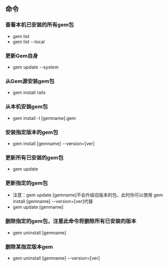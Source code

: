 ## 命令

### 查看本机已安装的所有gem包
* gem list
* gem list --local

### 更新Gem自身
* gem update --system

### 从Gem源安装gem包
* gem install rails

### 从本机安装gem包
* gem install -l [gemname].gem

### 安装指定版本的gem包
* gem install [gemname] --version=[ver]

### 更新所有已安装的gem包
* gem update

### 更新指定的gem包
* 注意：gem update [gemname]不会升级旧版本的包，此时你可以使用 gem install [gemname] --version=[ver]代替
* gem update [gemname]

### 删除指定的gem包，注意此命令将删除所有已安装的版本
* gem uninstall [gemname]

### 删除某指定版本gem
* gem uninstall [gemname] --version=[ver]
















